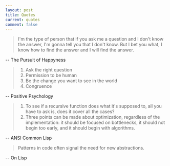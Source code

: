 ```yaml
---
layout: post
title: Quotes
current: quotes
comment: false
---
```

> I'm the type of person that if you ask me a question and I don't know the answer, I'm gonna tell you that I don't know. But I bet you what, I know how to find the answer and I will find the answer.

-- The Pursuit of Happyness

> 1. Ask the right question
> 2. Permission to be human
> 3. Be the change you want to see in the world
> 4. Congruence

-- Positive Psychology

> 1. To see if a recursive function does what it's supposed to, all you have to ask is, does it cover all the cases?
> 2. Three points can be made about optimization, regardless of the implementation: it should be focused on bottlenecks, it should not begin too early, and it should begin with algorithms.

-- ANSI Common Lisp

> Patterns in code often signal the need for new abstractions.

-- On Lisp
